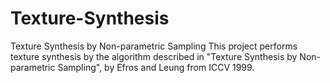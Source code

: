 # Texture-Synthesis
Texture Synthesis by Non-parametric Sampling
This project performs texture synthesis by the algorithm described in "Texture Synthesis by Non-parametric Sampling", by Efros and Leung from ICCV 1999.

